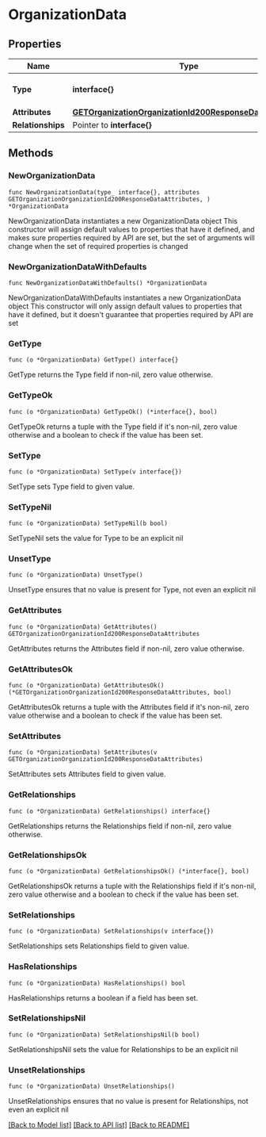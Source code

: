 # OrganizationData

## Properties

Name | Type | Description | Notes
------------ | ------------- | ------------- | -------------
**Type** | **interface{}** | The resource&#39;s type | 
**Attributes** | [**GETOrganizationOrganizationId200ResponseDataAttributes**](GETOrganizationOrganizationId200ResponseDataAttributes.md) |  | 
**Relationships** | Pointer to **interface{}** |  | [optional] 

## Methods

### NewOrganizationData

`func NewOrganizationData(type_ interface{}, attributes GETOrganizationOrganizationId200ResponseDataAttributes, ) *OrganizationData`

NewOrganizationData instantiates a new OrganizationData object
This constructor will assign default values to properties that have it defined,
and makes sure properties required by API are set, but the set of arguments
will change when the set of required properties is changed

### NewOrganizationDataWithDefaults

`func NewOrganizationDataWithDefaults() *OrganizationData`

NewOrganizationDataWithDefaults instantiates a new OrganizationData object
This constructor will only assign default values to properties that have it defined,
but it doesn't guarantee that properties required by API are set

### GetType

`func (o *OrganizationData) GetType() interface{}`

GetType returns the Type field if non-nil, zero value otherwise.

### GetTypeOk

`func (o *OrganizationData) GetTypeOk() (*interface{}, bool)`

GetTypeOk returns a tuple with the Type field if it's non-nil, zero value otherwise
and a boolean to check if the value has been set.

### SetType

`func (o *OrganizationData) SetType(v interface{})`

SetType sets Type field to given value.


### SetTypeNil

`func (o *OrganizationData) SetTypeNil(b bool)`

 SetTypeNil sets the value for Type to be an explicit nil

### UnsetType
`func (o *OrganizationData) UnsetType()`

UnsetType ensures that no value is present for Type, not even an explicit nil
### GetAttributes

`func (o *OrganizationData) GetAttributes() GETOrganizationOrganizationId200ResponseDataAttributes`

GetAttributes returns the Attributes field if non-nil, zero value otherwise.

### GetAttributesOk

`func (o *OrganizationData) GetAttributesOk() (*GETOrganizationOrganizationId200ResponseDataAttributes, bool)`

GetAttributesOk returns a tuple with the Attributes field if it's non-nil, zero value otherwise
and a boolean to check if the value has been set.

### SetAttributes

`func (o *OrganizationData) SetAttributes(v GETOrganizationOrganizationId200ResponseDataAttributes)`

SetAttributes sets Attributes field to given value.


### GetRelationships

`func (o *OrganizationData) GetRelationships() interface{}`

GetRelationships returns the Relationships field if non-nil, zero value otherwise.

### GetRelationshipsOk

`func (o *OrganizationData) GetRelationshipsOk() (*interface{}, bool)`

GetRelationshipsOk returns a tuple with the Relationships field if it's non-nil, zero value otherwise
and a boolean to check if the value has been set.

### SetRelationships

`func (o *OrganizationData) SetRelationships(v interface{})`

SetRelationships sets Relationships field to given value.

### HasRelationships

`func (o *OrganizationData) HasRelationships() bool`

HasRelationships returns a boolean if a field has been set.

### SetRelationshipsNil

`func (o *OrganizationData) SetRelationshipsNil(b bool)`

 SetRelationshipsNil sets the value for Relationships to be an explicit nil

### UnsetRelationships
`func (o *OrganizationData) UnsetRelationships()`

UnsetRelationships ensures that no value is present for Relationships, not even an explicit nil

[[Back to Model list]](../README.md#documentation-for-models) [[Back to API list]](../README.md#documentation-for-api-endpoints) [[Back to README]](../README.md)


